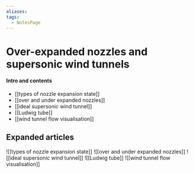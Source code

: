 ```yaml
---
aliases: 
tags:
  - NotesPage
---
```


# Over-expanded nozzles and supersonic wind tunnels

#### Intro and contents
- [[types of nozzle expansion state]]
- [[over and under  expanded nozzles]] 
- [[ideal supersonic wind tunnel]]
- [[Ludwig tube]]
- [[wind tunnel flow visualisation]]


## Expanded articles
![[types of nozzle expansion state]]
![[over and under  expanded nozzles]] 
![[ideal supersonic wind tunnel]]
![[Ludwig tube]]
![[wind tunnel flow visualisation]]
